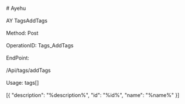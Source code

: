 <br>#     Ayehu</br>
<br>AY TagsAddTags</br>
<br>Method: Post</br>
<br>OperationID: Tags_AddTags</br>
<br>EndPoint:</br>
<br>/Api/tags/addTags</br>
<br>Usage: tags[]</br>
<br>[{
  "description": "%description%",
  "id": "%id%",
  "name": "%name%"
}]</br>
